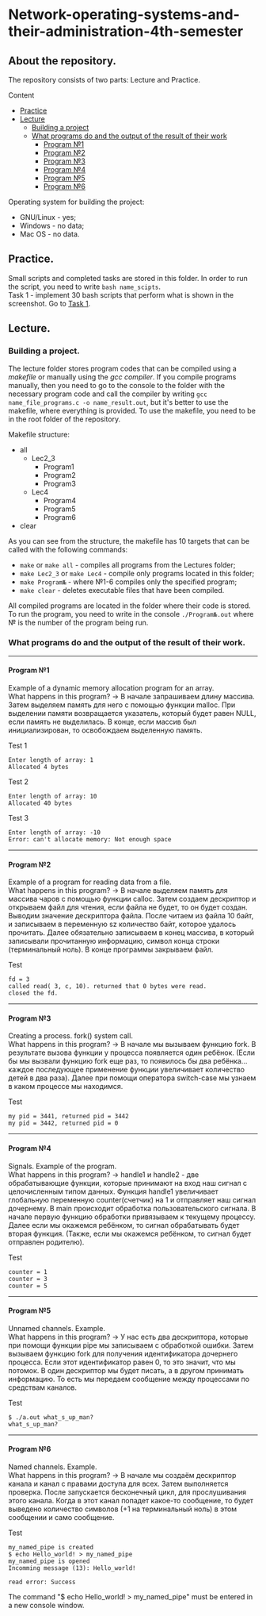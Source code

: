 # Network-operating-systems-and-their-administration-4th-semester

## About the repository.
The repository consists of two parts: Lecture and Practice.  

Content
+ [Practice](#Practice)
+ [Lecture](#Lecture)
    + [Building a project](#Building_a_project)
    + [What programs do and the output of the result of their work](#What_programs_do_and_the_output_of_the_result_of_their_work)
        + [Program №1](#Program_№1)
        + [Program №2](#Program_№2)
        + [Program №3](#Program_№3)
        + [Program №4](#Program_№4)
        + [Program №5](#Program_№5)
        + [Program №6](#Program_№6)

Operating system for building the project:
+ GNU/Linux - yes;
+ Windows - no data;
+ Mac OS - no data.

## <a name="Practice">Practice.</a>
Small scripts and completed tasks are stored in this folder. In order to run the script, you need to write `bash name_scipts`.  
Task 1 - implement 30 bash scripts that perform what is shown in the screenshot. Go to [Task 1](./Practice/Task%201). 

## <a name="Lecture">Lecture.</a>
### <a name="Building_a_project">Building a project.</a>
The lecture folder stores program codes that can be compiled using a _makefile_ or manually using the _gcc compiler_. If you compile programs manually, then you need to go to the console to the folder with the necessary program code and call the compiler by writing `gcc name_file_programs.c -o name_result.out`, but it's better to use the makefile, where everything is provided. To use the makefile, you need to be in the root folder of the repository.

Makefile structure:
+ all
    + Lec2_3
        + Program1
        + Program2
        + Program3
    + Lec4
        + Program4
        + Program5
        + Program6
+ clear

As you can see from the structure, the makefile has 10 targets that can be called with the following commands:
+ `make` or `make all` - compiles all programs from the Lectures folder;
+ `make Lec2_3` or `make Lec4` - compile only programs located in this folder;
+ `make Program№` - where №1-6 compiles only the specified program;
+ `make clear` - deletes executable files that have been compiled.

All compiled programs are located in the folder where their code is stored. To run the program, you need to write in the console `./Program№.out` where № is the number of the program being run.

### <a name="What_programs_do_and_the_output_of_the_result_of_their_work">What programs do and the output of the result of their work.</a>
___
#### <a name="Program_№1">Program №1</a>  
Example of a dynamic memory allocation program for an array.  
What happens in this program? -> В начале запрашиваем длину массива. Затем выделяем память для него с помощью функции malloc. При выделении памяти возвращается указатель, который будет равен NULL, если память не выделилась. В конце, если массив был инициализирован, то освобождаем выделенную память.  

Test 1  
```
Enter length of array: 1  
Allocated 4 bytes  
```
Test 2
```
Enter length of array: 10  
Allocated 40 bytes  
```
Test 3
```
Enter length of array: -10  
Error: can't allocate memory: Not enough space  
```
___ 
#### <a name="Program_№2">Program №2</a>  
Example of a program for reading data from a file.  
What happens in this program? -> В начале выделяем память для массива чаров с помощью функции calloc. Затем создаем дескриптор и открываем файл для чтения, если файла не будет, то он будет создан. Выводим значение дескриптора файла. После читаем из файла 10 байт, и записываем в переменную sz количество байт, которое удалось прочитать. Далее обязательно записываем в конец массива, в который записывали прочитанную информацию, символ конца строки (терминальный ноль). В конце программы закрываем файл.  

Test  
```
fd = 3  
called read( 3, c, 10). returned that 0 bytes were read.  
closed the fd.  
```
___
#### <a name="Program_№3">Program №3</a>  
Creating a process. fork() system call.  
What happens in this program? -> В начале мы вызываем функцию fork. В результате вызова функции у процесса появляется один ребёнок. (Если бы мы вызвали функцию fork еще раз, то появилось бы два ребёнка... каждое последующее применение функции увеличивает количество детей в два раза). Далее при помощи оператора switch-case мы узнаем в каком процессе мы находимся.  

Test  
```
my pid = 3441, returned pid = 3442  
my pid = 3442, returned pid = 0  
```
___
#### <a name="Program_№4">Program №4</a>  
Signals. Example of the program.  
What happens in this program? -> handle1 и handle2 - две обрабатывающие функции, которые принимают на вход наш сигнал с целочисленным типом данных. Функция handle1 увеличивает глобальную переменную counter(счетчик) на 1 и отправляет наш сигнал дочернему. В main происходит обработка пользовательского сигнала. В начале первую функцию обработки привязываем к текущему процессу. Далее если мы окажемся ребёнком, то сигнал обрабатывать будет вторая функция. (Также, если мы окажемся ребёнком, то  сигнал будет отправлен родителю).  

Test  
```
counter = 1  
counter = 3  
counter = 5  
```
___
#### <a name="Program_№5">Program №5</a>  
Unnamed channels. Example.  
What happens in this program? -> У нас есть два дескриптора, которые при помощи функции pipe мы записываем с обработкой ошибки. Затем вызываем функцию fork для получения идентификатора дочернего процесса. Если этот идентификатор равен 0, то это значит, что мы потомок. В один дескриптор мы будет писать, а в другом принимать информацию. То есть мы передаем сообщение между процессами по средствам каналов.  

Test  
```
$ ./a.out what_s_up_man?  
what_s_up_man?  
```
___
#### <a name="Program_№6">Program №6</a>  
Named channels. Example.  
What happens in this program? -> В начале мы создаём дескриптор канала и канал с правами доступа для всех. Затем выполняется проверка. После запускается бесконечный цикл, для прослушивания этого канала. Когда в этот канал попадет какое-то сообщение, то будет выведено количество символов (+1 на терминальный ноль)  в этом сообщении и само сообщение.  

Test  
```
my_named_pipe is created  
$ echo Hello_world! > my_named_pipe  
my_named_pipe is opened  
Incomming message (13): Hello_world!  
  
read error: Success  
```
The command "$ echo Hello_world! > my_named_pipe" must be entered in a new console window.  
